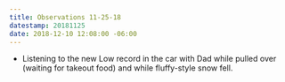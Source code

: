 ```yaml
---
title: Observations 11-25-18
datestamp: 20181125
date: 2018-12-10 12:08:00 -06:00
---
```


- Listening to the new Low record in the car with Dad while pulled over (waiting for takeout food) and while fluffy-style snow fell.
